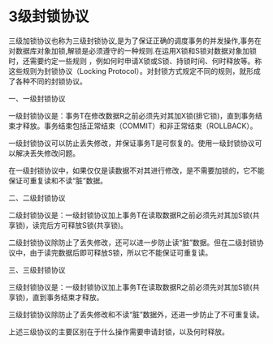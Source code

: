 # 3级封锁协议

三级加锁协议也称为三级封锁协议,是为了保证正确的调度事务的并发操作,事务在对数据库对象加锁,解锁是必须遵守的一种规则.在运用X锁和S锁对数据对象加锁时，还需要约定一些规则 ，例如何时申请X锁或S锁、持锁时间、何时释放等。称这些规则为封锁协议（Locking Protocol）。对封锁方式规定不同的规则，就形成了各种不同的封锁协议。

一、一级封锁协议

一级封锁协议是：事务T在修改数据R之前必须先对其加X锁(排它锁)，直到事务结束才释放。事务结束包括正常结束（COMMIT）和非正常结束（ROLLBACK）。

一级封锁协议可以防止丢失修改，并保证事务T是可恢复的。使用一级封锁协议可以解决丢失修改问题。

在一级封锁协议中，如果仅仅是读数据不对其进行修改，是不需要加锁的，它不能保证可重复读和不读“脏”数据。

二、二级封锁协议

二级封锁协议是：一级封锁协议加上事务T在读取数据R之前必须先对其加S锁(共享锁)，读完后方可释放S锁(共享锁)。

二级封锁协议除防止了丢失修改，还可以进一步防止读“脏”数据。但在二级封锁协议中，由于读完数据后即可释放S锁，所以它不能保证可重复读。

三、三级封锁协议

三级封锁协议是：一级封锁协议加上事务T在读取数据R之前必须先对其加S锁(共享锁)，直到事务结束才释放。

三级封锁协议除防止了丢失修改和不读“脏”数据外，还进一步防止了不可重复读。

上述三级协议的主要区别在于什么操作需要申请封锁，以及何时释放。
